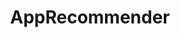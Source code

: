 ---
layout: page
title: "AppRecommender"
enable_hyperlink: true
#img: assets/img/cropped-apprecommender-logo-1.png
redirect: https://apprecommender.caixamagica.pt/
description: |

    This project aimed to study novel approaches for mobile application search and recommendation.

    My tasks:
    - Scrapped a novel  dataset containing metadata on mobile applications. 
    - Conducted data cleaning and analysis. 
    - Built a semantic search engine based on neural language models, leveraging a self-supervised training technique. 
    - Studied the impact of said model for More Like This recommendation. 
    - Created and deployed APIs to serve both the search engine and the recommendation system. 
    - Conducted two rounds of user-centered tests.
importance: 2
category: research
---